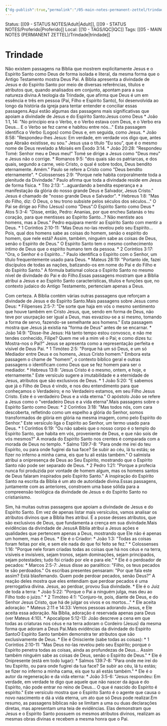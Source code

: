 ```yaml
---
{"dg-publish":true,"permalink":"/05-main-notes-permanent-zettel/trindade/","tags":["trindade"],"noteIcon":"outgoing"}
---
```


Status: [[09 - STATUS NOTES/Adult\|Adult]], [[09 - STATUS NOTES/Proferido\|Proferido]]
Local: [[10 - TAGS/IQC\|IQC]]
Tags:  [[05 - MAIN NOTES (PERMANENT ZETTEL)/Trindade\|trindade]]
# Trindade

Não existem passagens na Bíblia que mostrem explicitamente Jesus e o Espírito Santo como Deus de forma isolada e literal, da mesma forma que o Antigo Testamento mostra Deus Pai. A Bíblia apresenta a divindade de Jesus e do Espírito Santo por meio de diversas referências, títulos e atributos que, quando analisados em conjunto, apontam para a sua natureza divina.A teologia da Trindade, que afirma que Deus é um em essência e três em pessoa (Pai, Filho e Espírito Santo), foi desenvolvida ao longo da história da igreja para tentar entender e conciliar essas passagens.Aqui estão algumas das passagens mais significativas que apoiam a divindade de Jesus e do Espírito Santo:Jesus como Deus * João 1:1, 14: "No princípio era o Verbo, e o Verbo estava com Deus, e o Verbo era Deus... E o Verbo se fez carne e habitou entre nós..." Esta passagem identifica o Verbo (Logos) como Deus e, em seguida, como Jesus. * João 8:58: "Respondeu-lhes Jesus: Em verdade, em verdade vos digo que, antes que Abraão existisse, eu sou." Jesus usa o título "Eu sou", que é o mesmo nome de Deus revelado a Moisés em Êxodo 3:14. * João 20:28: "Respondeu Tomé: Senhor meu e Deus meu!" Tomé se dirige a Jesus como "Deus meu" e Jesus não o corrige. * Romanos 9:5: "dos quais são os patriarcas, e dos quais, segundo a carne, veio Cristo, o qual é sobre todos, Deus bendito eternamente. Amém." Paulo se refere a Cristo como "Deus bendito eternamente". * Colossenses 2:9: "Porque nele habita corporalmente toda a plenitude da Divindade." Paulo afirma que toda a divindade reside em Jesus de forma física. * Tito 2:13: "...aguardando a bendita esperança e a manifestação da glória do nosso grande Deus e Salvador, Jesus Cristo." Jesus é chamado de "nosso grande Deus e Salvador". * Hebreus 1:8: "Mas do Filho, diz: Ó Deus, o teu trono subsiste pelos séculos dos séculos..." O Pai se dirige ao Filho (Jesus) como "Deus".O Espírito Santo como Deus * Atos 5:3-4: "Disse, então, Pedro: Ananias, por que encheu Satanás o teu coração, para que mentisses ao Espírito Santo...? Não mentiste aos homens, mas a Deus." Pedro equipara mentir ao Espírito Santo com mentir a Deus. * 1 Coríntios 2:10-11: "Mas Deus no-las revelou pelo seu Espírito... Pois, qual dos homens sabe as coisas do homem, senão o espírito do homem, que nele está? Assim, também, ninguém sabe as coisas de Deus, senão o Espírito de Deus." O Espírito Santo tem o mesmo conhecimento íntimo de Deus que o espírito humano tem da pessoa. * 2 Coríntios 3:17: "Ora, o Senhor é o Espírito..." Paulo identifica o Espírito com o Senhor, um título frequentemente usado para Deus. * Mateus 28:19: "Portanto ide, fazei discípulos de todas as nações, batizando-os em nome do Pai e do Filho e do Espírito Santo." A fórmula batismal coloca o Espírito Santo no mesmo nível de divindade do Pai e do Filho.Essas passagens mostram que a Bíblia atribui a Jesus e ao Espírito Santo características, títulos e funções que, no contexto judaico do Antigo Testamento, pertenciam apenas a Deus.

Com certeza. A Bíblia contém várias outras passagens que reforçam a divindade de Jesus e do Espírito Santo.Mais passagens sobre Jesus como Deus: * Filipenses 2:5-7: "De sorte que haja em vós o mesmo sentimento que houve também em Cristo Jesus, que, sendo em forma de Deus, não teve por usurpação ser igual a Deus, mas esvaziou-se a si mesmo, tomando a forma de servo, fazendo-se semelhante aos homens." Esta passagem mostra que Jesus já existia na "forma de Deus" antes de se encarnar. * João 14:9: "Disse-lhe Jesus: Há tanto tempo estou convosco, e não me tendes conhecido, Filipe? Quem me vê a mim vê o Pai; e como dizes tu: Mostra-nos o Pai?" Jesus se apresenta como a representação perfeita e visível de Deus Pai. * 1 Timóteo 2:5: "Porque há um só Deus, e um só Mediador entre Deus e os homens, Jesus Cristo homem." Embora esta passagem o chame de "homem", o contexto bíblico geral e outras passagens o identificam como Deus que se fez homem para ser o mediador. * Hebreus 13:8: "Jesus Cristo é o mesmo, ontem, e hoje, e eternamente." Este versículo sugere a imutabilidade e a eternidade de Jesus, atributos que são exclusivos de Deus. * 1 João 5:20: "E sabemos que já o Filho de Deus é vindo, e nos deu entendimento para que conheçamos o Verdadeiro; e no Verdadeiro estamos, em seu Filho Jesus Cristo. Este é o verdadeiro Deus e a vida eterna." O apóstolo João se refere a Jesus como o "verdadeiro Deus e a vida eterna".Mais passagens sobre o Espírito Santo como Deus: * 2 Coríntios 3:18: "Mas todos nós, com cara descoberta, refletindo como um espelho a glória do Senhor, somos transformados de glória em glória na mesma imagem, como pelo Espírito do Senhor." Este versículo liga o Espírito ao Senhor, um termo usado para Deus. * 1 Coríntios 6:19: "Ou não sabeis que o nosso corpo é o templo do Espírito Santo, que habita em vós, proveniente de Deus, e que não sois de vós mesmos?" A morada do Espírito Santo nos crentes é comparada com a morada de Deus no templo. * Salmo 139:7-8: "Para onde me irei do teu Espírito, ou para onde fugirei da tua face? Se subir ao céu, lá tu estás; se fizer no inferno a minha cama, eis que tu ali estás também." O salmista atribui a onipresença de Deus ao Seu Espírito, mostrando que o Espírito Santo não pode ser separado de Deus. * 2 Pedro 1:21: "Porque a profecia nunca foi produzida por vontade de homem algum, mas os homens santos de Deus falaram inspirados pelo Espírito Santo." A inspiração do Espírito Santo na escrita da Bíblia é um ato de autoridade divina.Essas passagens, juntamente com as anteriores, constroem uma base sólida para a compreensão teológica da divindade de Jesus e do Espírito Santo no cristianismo.

Sim, há muitas outras passagens que apoiam a divindade de Jesus e do Espírito Santo. Em vez de apenas listar mais versículos, vamos analisar os atributos divinos que a Bíblia lhes atribui. É a posse desses atributos, que são exclusivos de Deus, que fundamenta a crença em sua divindade.Mais evidências da divindade de JesusA Bíblia atribui a Jesus ações e qualidades que pertencem apenas a Deus, mostrando que Ele não é apenas um homem, mas é Deus. * Ele é o Criador: * João 1:3: "Todas as coisas foram feitas por ele, e sem ele nada do que foi feito se fez." * Colossenses 1:16: "Porque nele foram criadas todas as coisas que há nos céus e na terra, visíveis e invisíveis, sejam tronos, sejam dominações, sejam principados, sejam potestades; tudo foi criado por ele e para ele." * Ele é o perdoador de pecados: * Marcos 2:5-7: Jesus disse ao paralítico: "Filho, os teus pecados te são perdoados." Os escribas presentes pensaram: "Por que fala este assim? Está blasfemando. Quem pode perdoar pecados, senão Deus?" A reação deles mostra que eles entendiam que perdoar pecados é uma prerrogativa divina. Jesus, ao perdoar, provou Sua divindade. * Ele é o Juiz de toda a terra: * João 5:22: "Porque o Pai a ninguém julga, mas deu ao Filho todo o juízo." * 2 Timóteo 4:1: "Conjuro-te, pois, diante de Deus, e do Senhor Jesus Cristo, que há de julgar os vivos e os mortos..." * Ele aceita adoração: * Mateus 2:11 e 14:33: Vemos pessoas adorando Jesus, e Ele aceita essa adoração. Na Bíblia, adoração é reservada apenas para Deus (ver Mateus 4:10). * Apocalipse 5:12-13: João descreve a cena em que todas as criaturas nos céus e na terra adoram o Cordeiro (Jesus) da mesma forma que adoram a Deus Pai.Mais evidências da divindade do Espírito SantoO Espírito Santo também demonstra ter atributos que são exclusivamente de Deus. * Ele é Onisciente (sabe todas as coisas): * 1 Coríntios 2:10-11: "Mas Deus no-las revelou pelo seu Espírito; porque o Espírito penetra todas as coisas, ainda as profundezas de Deus... Assim também ninguém sabe as coisas de Deus, senão o Espírito de Deus." * Ele é Onipresente (está em todo lugar): * Salmos 139:7-8: "Para onde me irei do teu Espírito, ou para onde fugirei da tua face? Se subir ao céu, lá tu estás; se fizer no inferno a minha cama, eis que tu ali estás também." * Ele é o autor da regeneração e da vida eterna: * João 3:5-6: "Jesus respondeu: Em verdade, em verdade te digo que aquele que não nascer da água e do Espírito, não pode entrar no reino de Deus... O que é nascido do Espírito é espírito." Este versículo mostra que o Espírito Santo é o agente que causa o novo nascimento e dá a vida eterna, um ato que só Deus pode realizar.Em resumo, as passagens bíblicas não se limitam a uma ou duas declarações diretas, mas apresentam uma teia de evidências. Elas demonstram que Jesus e o Espírito Santo possuem os mesmos atributos divinos, realizam as mesmas obras divinas e recebem a mesma honra que o Pai.